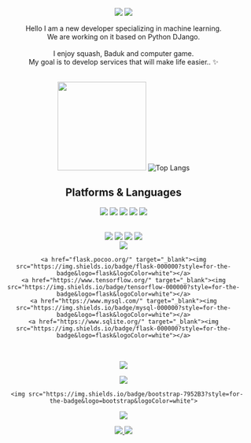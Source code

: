 <div align=center> 
  <p>
  <a href="https://velog.io/@yya70bb" target="_blank"><img src="https://img.shields.io/badge/Blog-DD0B78?style=flat-square&logo=GitHub%20Sponsors&logoColor=white"/></a>
  <a href="mailto:hold@kakao.com" target="_blank"><img src="https://img.shields.io/badge/hold@kakao.com-EA4335?style=flat-square&logo=Gmail&logoColor=white"/></a>
<!--   <a href="링크드인 주소 넣기//" target="_blank"><img src="https://img.shields.io/badge/dugadak-0A66C2?style=flat-square&logo=Linkedin&logoColor=white"/></a> -->
  
</p>
<p>
  Hello I am a new developer specializing in machine learning.<br/>
  We are working on it based on Python DJango.<br/><br/>
  I enjoy squash, Baduk and computer game. <br/>
  My goal is to develop services that will make life easier.. ✨ <br/><br/>
</p>

   <img height="180em" src="https://github-readme-stats.vercel.app/api?username=dugadak&show_icons=true&hide_border=true&&count_private=true&include_all_commits=true" />   ![Top Langs](https://github-readme-stats.vercel.app/api/top-langs/?username=dugadak&layout=compact&hide_border=true&theme=white)
  
 


  
  

## Platforms & Languages
<p>
  
  <a href="https://www.python.org/psf-landing/" target="_blank"><img src="https://img.shields.io/badge/python-3776AB?style=for-the-badge&logo=python&logoColor=white"/></a>
  <a href="https://www.djangoproject.com/" target="_blank"><img src="https://img.shields.io/badge/django-092E20?style=for-the-badge&logo=django&logoColor=white"></a>
  <img src="https://img.shields.io/badge/html5-E34F26?style=for-the-badge&logo=html5&logoColor=white">
  <img src="https://img.shields.io/badge/css-1572B6?style=for-the-badge&logo=css3&logoColor=white">
  <img src="https://img.shields.io/badge/javascript-F7DF1E?style=for-the-badge&logo=javascript&logoColor=black">
  
  <br>  
  <a href="https://github.com/" target="_blank"><img src="https://img.shields.io/badge/github-181717?style=for-the-badge&logo=github&logoColor=white"></a>
  <a href="https://www.notion.so/" target="_blank"><img src="https://img.shields.io/badge/github-181717?style=for-the-badge&logo=notion&logoColor=white"></a>
  <a href="https://slack.com/" target="_blank"><img src="https://img.shields.io/badge/slack-181717?style=for-the-badge&logo=github&logoColor=white"></a>
  <a href="https://www.figma.com/" target="_blank"><img src="https://img.shields.io/badge/figma-181717?style=for-the-badge&logo=github&logoColor=white"></a>
  
  
  <br>
    <a href="https://www.docker.com/" target="_blank"><img src="https://img.shields.io/badge/docker-181717?style=for-the-badge&logo=github&logoColor=white"></a>
  
    <a href="flask.pocoo.org/" target="_blank"><img src="https://img.shields.io/badge/flask-000000?style=for-the-badge&logo=flask&logoColor=white"></a>
    <a href="https://www.tensorflow.org/" target="_blank"><img src="https://img.shields.io/badge/tensorflow-000000?style=for-the-badge&logo=flask&logoColor=white"></a>
    <a href="https://www.mysql.com/" target="_blank"><img src="https://img.shields.io/badge/mysql-000000?style=for-the-badge&logo=flask&logoColor=white"></a>
    <a href="https://www.sqlite.org/" target="_blank"><img src="https://img.shields.io/badge/flask-000000?style=for-the-badge&logo=flask&logoColor=white"></a>
  
    
  <br>
</p>

<p>
  <a href="https://www.mongodb.com/" target="_blank"><img src="https://img.shields.io/badge/mongoDB-47A248?style=for-the-badge&logo=MongoDB&logoColor=white"></a>
     
  <a href="https://jquery.com/" target="_blank"><img src="https://img.shields.io/badge/jquery-0769AD?style=for-the-badge&logo=jquery&logoColor=white"></a>  
  
      <img src="https://img.shields.io/badge/bootstrap-7952B3?style=for-the-badge&logo=bootstrap&logoColor=white">
   <a href="https://git-scm.com/" target="_blank"><img src="https://img.shields.io/badge/git-F05032?style=for-the-badge&logo=git&logoColor=white"></a> 
  
  <a href="https://www.jetbrains.com/ko-kr/pycharm/" target="_blank"><img src="https://img.shields.io/badge/pycharm-47A248?style=for-the-badge&logo=MongoDB&logoColor=white">
  <a href="https://code.visualstudio.com/" target="_blank"><img src="https://img.shields.io/badge/vscode-47A248?style=for-the-badge&logo=MongoDB&logoColor=white"></a>
</p>
</div>
</div>
